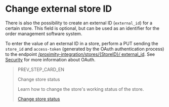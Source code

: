 # Change external store ID

There is also the possibility to create an external ID (`external_id`) for a certain store. This field is optional, but can be used as an identifier for the order management software system.

To enter the value of an external ID in a store, perform a PUT sending the `store_id` and `access-token` (generated by the OAuth authentication process) to the endpoint [/proximity-integration/stores/{StoreID}/ external_id](https://www.mercadopago[FAKER][URL][DOMAIN]/developers/en/reference/mp_delivery/_proximity-integration_store_id_external_id/put). See [Security](https://www.mercadopago[FAKER][URL][DOMAIN]/developers/en/guides/security/oauth/introduction) for more information about OAuth.

> PREV_STEP_CARD_EN
>
> Change store status
>
> Learn how to change the store's working status of the store.
>
> [Change store status](https://www.mercadopago[FAKER][URL][DOMAIN]/developers/en/guides/mp-delivery/change-store-status)